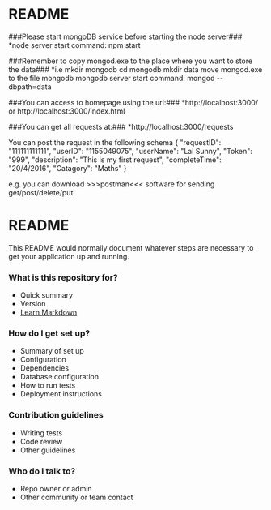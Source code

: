 # README #

###Please start mongoDB service before starting the node server###
*node server start command: npm start

###Remember to copy mongod.exe to the place where you want to store the data###
*i.e
mkdir mongodb 
cd mongodb
mkdir data
move mongod.exe to the file mongodb
mongodb server start command: mongod --dbpath=data


###You can access to homepage using the url:###
*http://localhost:3000/ or http://localhost:3000/index.html


###You can get all requests at:###
*http://localhost:3000/requests


You can post the request in the following schema
{
    "requestID": "111111111111",
    "userID": "1155049075",
    "userName": "Lai Sunny",
    "Token": "999",
    "description": "This is my first request",
    "completeTime": "20/4/2016",
    "Catagory": "Maths"
}


e.g. you can download >>>postman<<< software for sending get/post/delete/put 





# README #

This README would normally document whatever steps are necessary to get your application up and running.

### What is this repository for? ###

* Quick summary
* Version
* [Learn Markdown](https://bitbucket.org/tutorials/markdowndemo)

### How do I get set up? ###

* Summary of set up
* Configuration
* Dependencies
* Database configuration
* How to run tests
* Deployment instructions

### Contribution guidelines ###

* Writing tests
* Code review
* Other guidelines

### Who do I talk to? ###

* Repo owner or admin
* Other community or team contact